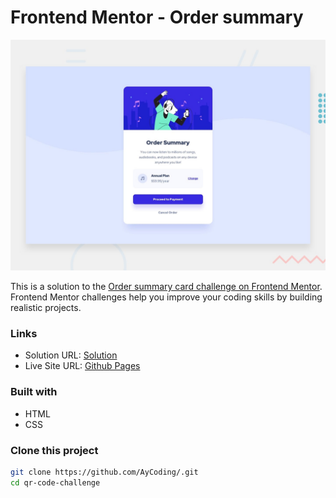 # Frontend Mentor - Order summary 

![Design preview for the Order summary card coding challenge](./design/desktop-preview.jpg)

This is a solution to
the [Order summary card challenge on Frontend Mentor](https://www.frontendmentor.io/challenges/order-summary-component-QlPmajDUj).
Frontend Mentor challenges help you improve your coding skills by building realistic projects.

### Links

- Solution URL: [Solution](https://github.com/AyCoding/)
- Live Site URL: [Github Pages](https://aycoding.github.io/)

### Built with

- HTML
- CSS

### Clone this project

```bash
git clone https://github.com/AyCoding/.git
cd qr-code-challenge
```